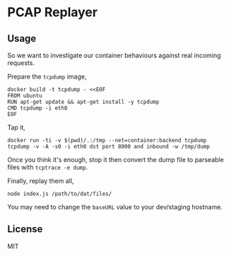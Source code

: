 # PCAP Replayer

## Usage

So we want to investigate our container behaviours against real incoming requests.

Prepare the `tcpdump` image,

```
docker build -t tcpdump - <<EOF
FROM ubuntu
RUN apt-get update && apt-get install -y tcpdump
CMD tcpdump -i eth0
EOF

```

Tap it,

`docker run -ti -v $(pwd)/.:/tmp --net=container:backend tcpdump tcpdump -v -A -s0 -i eth0 dst port 8000 and inbound -w /tmp/dump`

Once you think it's enough, stop it then convert the dump file to parseable files with `tcptrace -e dump`.

Finally, replay them all,

`node index.js /path/to/dat/files/`

You may need to change the `baseURL` value to your dev/staging hostname.

## License

MIT
